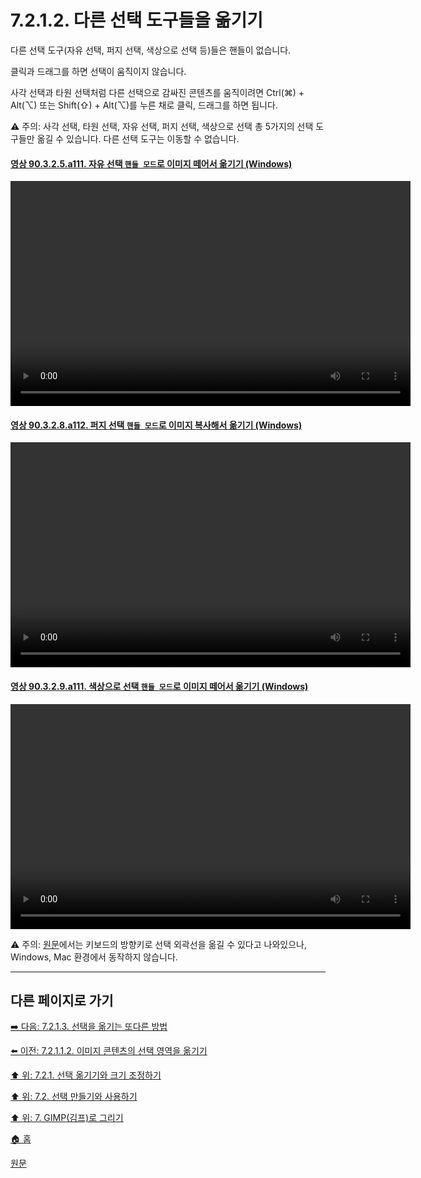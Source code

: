 # 7.2.1.2. 다른 선택 도구들을 옮기기

다른 선택 도구(자유 선택, 퍼지 선택, 색상으로 선택 등)들은 핸들이 없습니다.

클릭과 드래그를 하면 선택이 움직이지 않습니다.

사각 선택과 타원 선택처럼 다른 선택으로 감싸진 콘텐츠를 움직이려면 Ctrl(⌘) + Alt(⌥) 또는 Shift(⇧) + Alt(⌥)를 누른 채로 클릭, 드래그를 하면 됩니다.

⚠️ 주의: 사각 선택, 타원 선택, 자유 선택, 퍼지 선택, 색상으로 선택 총 5가지의 선택 도구들만 옮길 수 있습니다. 다른 선택 도구는 이동할 수 없습니다.

<a id="90-03-02-05-a111"></a>

#### [영상 90.3.2.5.a111. 자유 선택 `핸들 모드`로 이미지 떼어서 옮기기 (Windows)](./90-03-02-05-free_select.md#90-03-02-05-a111)
<video controls="controls" width="640" height="360" src="https://github.com/wonder13662/gimp/assets/15767104/04966e0f-0d99-45a0-8200-fb9ec5fc6eda"></video>

<a id="90-03-02-08-a112"></a>

#### [영상 90.3.2.8.a112. 퍼지 선택 `핸들 모드`로 이미지 복사해서 옮기기 (Windows)](./90-03-02-08-fuzzy_select.md#90-03-02-08-a112)
<video controls="controls" width="640" height="360" src="https://github.com/wonder13662/gimp/assets/15767104/dd0912b8-9201-4a49-9f9e-b641aba4fcf1"></video>

<a id="90-03-02-09-a111"></a>

#### [영상 90.3.2.9.a111. 색상으로 선택 `핸들 모드`로 이미지 떼어서 옮기기 (Windows)](./90-03-02-09-select_by_color.md#90-03-02-09-a111)
<video controls="controls" width="640" height="360" src="https://github.com/wonder13662/gimp/assets/15767104/367cdb31-2dc2-4f6f-bb89-ccfc1d7d9501"></video>

⚠️ 주의: [원문](https://docs.gimp.org/2.10/ko/gimp-using-selections.html#idm3974)에서는 키보드의 방향키로 선택 외곽선을 옮길 수 있다고 나와있으나, Windows, Mac 환경에서 동작하지 않습니다.

***

## 다른 페이지로 가기
[➡️ 다음: 7.2.1.3. 선택을 옮기는 또다른 방법](./07-02-01-03-a_different_method_of_moving_a_selection.md)

[⬅️ 이전: 7.2.1.1.2. 이미지 콘텐츠의 선택 영역을 옮기기](./07-02-01-01-02-moving_the_selection_with_the_image_contents.md)

[⬆️ 위: 7.2.1. 선택 옮기기와 크기 조정하기](./07-02-01-00-moving-or-resizing-a-selection.md)

[⬆️ 위: 7.2. 선택 만들기와 사용하기](./07-02-00-creating-and-using-selections.md)

[⬆️ 위: 7. GIMP(김프)로 그리기](./07-00-painting-with-gimp.md)

[🏠 홈](./00-home.md)

[원문](https://docs.gimp.org/2.10/ko/gimp-using-selections.html#idm3974)
